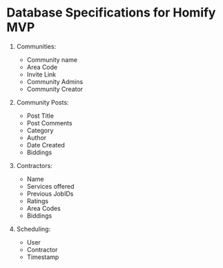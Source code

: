 # Database Specifications for Homify MVP

1. Communities:
    - Community name
    - Area Code
    - Invite Link
    - Community Admins
    - Community Creator

2. Community Posts:
    - Post Title
    - Post Comments
    - Category
    - Author
    - Date Created
    - Biddings

3. Contractors:
    - Name
    - Services offered
    - Previous JobIDs
    - Ratings
    - Area Codes
    - Biddings

4. Scheduling:
    - User
    - Contractor
    - Timestamp
